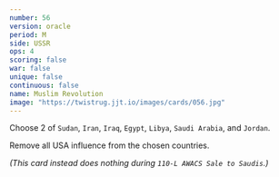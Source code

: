```yaml
---
number: 56
version: oracle
period: M
side: USSR
ops: 4
scoring: false
war: false
unique: false
continuous: false
name: Muslim Revolution
image: "https://twistrug.jjt.io/images/cards/056.jpg"
---
```

Choose 2 of `Sudan`, `Iran`, `Iraq`, `Egypt`, `Libya`, `Saudi Arabia`, and `Jordan`.

Remove all USA influence from the chosen countries.

*(This card instead does nothing during `110-L AWACS Sale to Saudis`.)*
